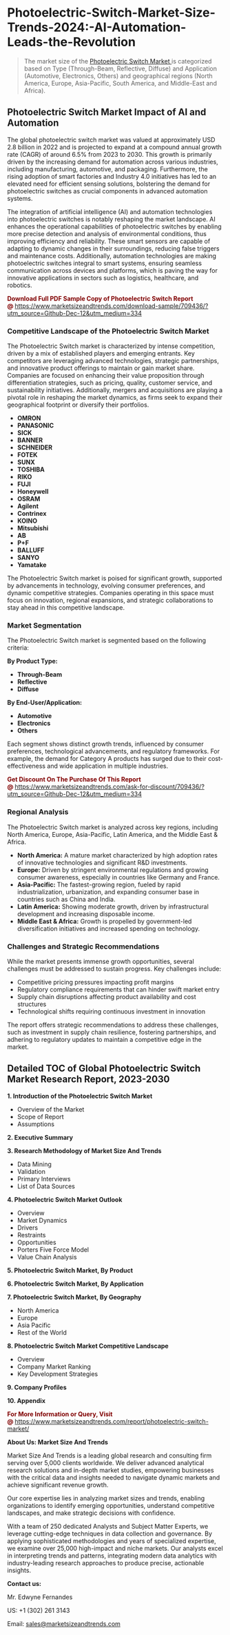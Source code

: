 <H1>Photoelectric-Switch-Market-Size-Trends-2024:-AI-Automation-Leads-the-Revolution</H1><blockquote><p>The market size of the <a href="https://www.marketsizeandtrends.com/download-sample/709436/?utm_source=Github-Dec-12&amp;utm_medium=334" target="_blank">Photoelectric Switch Market </a>is categorized based on Type (Through-Beam, Reflective, Diffuse) and Application (Automotive, Electronics, Others) and geographical regions (North America, Europe, Asia-Pacific, South America, and Middle-East and Africa).</p></blockquote><p><h2>Photoelectric Switch Market Impact of AI and Automation</h2><p>The global photoelectric switch market was valued at approximately USD 2.8 billion in 2022 and is projected to expand at a compound annual growth rate (CAGR) of around 6.5% from 2023 to 2030. This growth is primarily driven by the increasing demand for automation across various industries, including manufacturing, automotive, and packaging. Furthermore, the rising adoption of smart factories and Industry 4.0 initiatives has led to an elevated need for efficient sensing solutions, bolstering the demand for photoelectric switches as crucial components in advanced automation systems.</p><p>The integration of artificial intelligence (AI) and automation technologies into photoelectric switches is notably reshaping the market landscape. AI enhances the operational capabilities of photoelectric switches by enabling more precise detection and analysis of environmental conditions, thus improving efficiency and reliability. These smart sensors are capable of adapting to dynamic changes in their surroundings, reducing false triggers and maintenance costs. Additionally, automation technologies are making photoelectric switches integral to smart systems, ensuring seamless communication across devices and platforms, which is paving the way for innovative applications in sectors such as logistics, healthcare, and robotics.</p></p><p><strong><span style="color: #800000;">Download Full PDF Sample Copy of Photoelectric Switch Report @</span>&nbsp;</strong><a href="https://www.marketsizeandtrends.com/download-sample/709436/?utm_source=Github-Dec-12&amp;utm_medium=334">https://www.marketsizeandtrends.com/download-sample/709436/?utm_source=Github-Dec-12&amp;utm_medium=334</a></p><h3>Competitive Landscape of the Photoelectric Switch Market</h3><p>The Photoelectric Switch market is characterized by intense competition, driven by a mix of established players and emerging entrants. Key competitors are leveraging advanced technologies, strategic partnerships, and innovative product offerings to maintain or gain market share. Companies are focused on enhancing their value proposition through differentiation strategies, such as pricing, quality, customer service, and sustainability initiatives. Additionally, mergers and acquisitions are playing a pivotal role in reshaping the market dynamics, as firms seek to expand their geographical footprint or diversify their portfolios.</p><p><strong><p><ul><li>OMRON </li><li> PANASONIC </li><li> SICK </li><li> BANNER </li><li> SCHNEIDER </li><li> FOTEK </li><li> SUNX </li><li> TOSHIBA </li><li> RIKO </li><li> FUJI </li><li> Honeywell </li><li> OSRAM </li><li> Agilent </li><li> Contrinex </li><li> KOINO </li><li> Mitsubishi </li><li> AB </li><li> P+F </li><li> BALLUFF </li><li> SANYO </li><li> Yamatake</p></li></ul></p></strong></p><p>The Photoelectric Switch market is poised for significant growth, supported by advancements in technology, evolving consumer preferences, and dynamic competitive strategies. Companies operating in this space must focus on innovation, regional expansions, and strategic collaborations to stay ahead in this competitive landscape.</p><h3>Market Segmentation</h3><p>The Photoelectric Switch market is segmented based on the following criteria:</p><p><strong>By Product Type:</strong></p><p><strong><p><ul><li>Through-Beam </li><li> Reflective </li><li> Diffuse</p></li></ul></p></strong></p><p><strong>By End-User/Application:</strong></p><p><strong><p><ul><li>Automotive </li><li> Electronics </li><li> Others</p></li></ul></p></strong></p><p>Each segment shows distinct growth trends, influenced by consumer preferences, technological advancements, and regulatory frameworks. For example, the demand for Category A products has surged due to their cost-effectiveness and wide application in multiple industries.</p><p><strong><span style="color: #800000;">Get Discount On The Purchase Of This Report @&nbsp;</span></strong><a href="https://www.marketsizeandtrends.com/ask-for-discount/709436/?utm_source=Github-Dec-12&amp;utm_medium=334">https://www.marketsizeandtrends.com/ask-for-discount/709436/?utm_source=Github-Dec-12&amp;utm_medium=334</a></p><h3>Regional Analysis</h3><p>The Photoelectric Switch market is analyzed across key regions, including North America, Europe, Asia-Pacific, Latin America, and the Middle East &amp; Africa.</p><ul><li><strong>North America:</strong> A mature market characterized by high adoption rates of innovative technologies and significant R&amp;D investments.</li><li><strong>Europe:</strong> Driven by stringent environmental regulations and growing consumer awareness, especially in countries like Germany and France.</li><li><strong>Asia-Pacific:</strong> The fastest-growing region, fueled by rapid industrialization, urbanization, and expanding consumer base in countries such as China and India.</li><li><strong>Latin America:</strong> Showing moderate growth, driven by infrastructural development and increasing disposable income.</li><li><strong>Middle East &amp; Africa:</strong> Growth is propelled by government-led diversification initiatives and increased spending on technology.</li></ul><h3>Challenges and Strategic Recommendations</h3><p>While the market presents immense growth opportunities, several challenges must be addressed to sustain progress. Key challenges include:</p><ul><li>Competitive pricing pressures impacting profit margins</li><li>Regulatory compliance requirements that can hinder swift market entry</li><li>Supply chain disruptions affecting product availability and cost structures</li><li>Technological shifts requiring continuous investment in innovation</li></ul><p>The report offers strategic recommendations to address these challenges, such as investment in supply chain resilience, fostering partnerships, and adhering to regulatory updates to maintain a competitive edge in the market.</p><h2>Detailed TOC of Global Photoelectric Switch Market Research Report, 2023-2030</h2><p><strong>1. Introduction of the Photoelectric Switch Market</strong></p><ul><li>Overview of the Market</li><li>Scope of Report</li><li>Assumptions&nbsp;</li></ul><p><strong>2. Executive Summary</strong></p><p><strong>3. Research Methodology of <strong>Market Size And Trends</strong></strong></p><ul><li>Data Mining</li><li>Validation</li><li>Primary Interviews</li><li>List of Data Sources&nbsp;</li></ul><p><strong>4. Photoelectric Switch Market Outlook</strong></p><ul><li>Overview</li><li>Market Dynamics</li><li>Drivers</li><li>Restraints</li><li>Opportunities</li><li>Porters Five Force Model</li><li>Value Chain Analysis&nbsp;</li></ul><p><strong>5. Photoelectric Switch Market, By Product</strong></p><p><strong>6. Photoelectric Switch Market, By Application</strong></p><p><strong>7. Photoelectric Switch Market, By Geography</strong></p><ul><li>North America</li><li>Europe</li><li>Asia Pacific</li><li>Rest of the World&nbsp;</li></ul><p><strong>8. Photoelectric Switch Market Competitive Landscape</strong></p><ul><li>Overview</li><li>Company Market Ranking</li><li>Key Development Strategies&nbsp;</li></ul><p><strong>9. Company Profiles</strong></p><p><strong>10. Appendix</strong></p><p><strong><span style="color: #800000;">For More Information or Query, Visit @&nbsp;</span></strong><a href="https://www.marketsizeandtrends.com/report/photoelectric-switch-market/">https://www.marketsizeandtrends.com/report/photoelectric-switch-market/</a></p><p></p><p><strong>About Us:&nbsp;Market Size And Trends</strong></p><p>Market Size And Trends&nbsp;is a leading global research and consulting firm serving over 5,000 clients worldwide. We deliver advanced analytical research solutions and in-depth market studies, empowering businesses with the critical data and insights needed to navigate dynamic markets and achieve significant revenue growth.</p><p>Our core expertise lies in analyzing market sizes and trends, enabling organizations to identify emerging opportunities, understand competitive landscapes, and make strategic decisions with confidence.</p><p>With a team of 250 dedicated Analysts and Subject Matter Experts, we leverage cutting-edge techniques in data collection and governance. By applying sophisticated methodologies and years of specialized expertise, we examine over 25,000 high-impact and niche markets. Our analysts excel in interpreting trends and patterns, integrating modern data analytics with industry-leading research approaches to produce precise, actionable insights.</p><p><strong>Contact us:</strong></p><p>Mr. Edwyne Fernandes</p><p>US: +1 (302) 261 3143</p><p>Email: <a href="mailto:sales@marketsizeandtrends.com">sales@marketsizeandtrends.com</a>&nbsp;</p>
